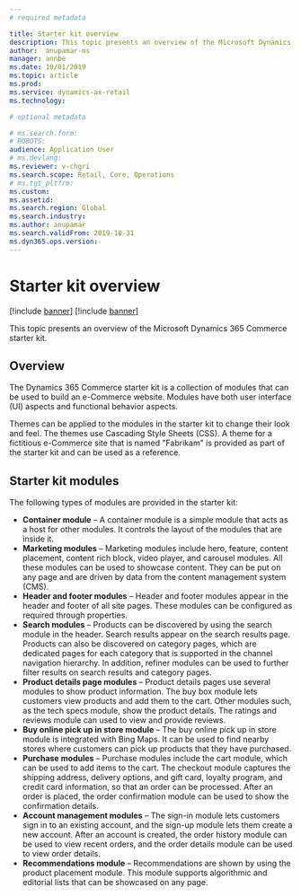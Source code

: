 ```yaml
---
# required metadata

title: Starter kit overview 
description: This topic presents an overview of the Microsoft Dynamics 365 Commerce starter kit.
author:  anupamar-ms
manager: annbe
ms.date: 10/01/2019
ms.topic: article
ms.prod: 
ms.service: dynamics-ax-retail
ms.technology: 

# optional metadata

# ms.search.form: 
# ROBOTS: 
audience: Application User
# ms.devlang: 
ms.reviewer: v-chgri
ms.search.scope: Retail, Core, Operations
# ms.tgt_pltfrm: 
ms.custom: 
ms.assetid: 
ms.search.region: Global
ms.search.industry: 
ms.author: anupamar
ms.search.validFrom: 2019-10-31
ms.dyn365.ops.version: 
---
```


# Starter kit overview

[!include [banner](includes/preview-banner.md)]
[!include [banner](includes/banner.md)]

This topic presents an overview of the Microsoft Dynamics 365 Commerce starter kit.

## Overview

The Dynamics 365 Commerce starter kit is a collection of modules that can be used to build an e-Commerce website. Modules have both user interface (UI) aspects and functional behavior aspects.

Themes can be applied to the modules in the starter kit to change their look and feel. The themes use Cascading Style Sheets (CSS). A theme for a fictitious e-Commerce site that is named "Fabrikam" is provided as part of the starter kit and can be used as a reference.

## Starter kit modules

The following types of modules are provided in the starter kit:

- **Container module** – A container module is a simple module that acts as a host for other modules. It controls the layout of the modules that are inside it.
- **Marketing modules** – Marketing modules include hero, feature, content placement, content rich block, video player, and carousel modules. All these modules can be used to showcase content. They can be put on any page and are driven by data from the content management system (CMS).
- **Header and footer modules** – Header and footer modules appear in the header and footer of all site pages. These modules can be configured as required through properties.
- **Search modules** – Products can be discovered by using the search module in the header. Search results appear on the search results page. Products can also be discovered on category pages, which are dedicated pages for each category that is supported in the channel navigation hierarchy. In addition, refiner modules can be used to further filter results on search results and category pages.
- **Product details page modules** – Product details pages use several modules to show product information. The buy box module lets customers view products and add them to the cart. Other modules such, as the tech specs module, show the product details. The ratings and reviews module can used to view and provide reviews.
- **Buy online pick up in store module** – The buy online pick up in store module is integrated with Bing Maps. It can be used to find nearby stores where customers can pick up products that they have purchased.
- **Purchase modules** – Purchase modules include the cart module, which can be used to add items to the cart. The checkout module captures the shipping address, delivery options, and gift card, loyalty program, and credit card information, so that an order can be processed. After an order is placed, the order confirmation module can be used to show the confirmation details.
- **Account management modules** – The sign-in module lets customers sign in to an existing account, and the sign-up module lets them create a new account. After an account is created, the order history module can be used to view recent orders, and the order details module can be used to view order details.
- **Recommendations module** – Recommendations are shown by using the product placement module. This module supports algorithmic and editorial lists that can be showcased on any page.
